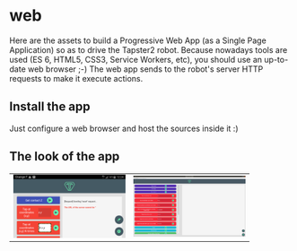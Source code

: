 # web

Here are the assets to build a Progressive Web App (as a Single Page Application) so as to drive the Tapster2 robot.
Because nowadays tools are used (ES 6, HTML5, CSS3, Service Workers, etc), you should use an up-to-date web browser ;-)
The web app sends to the robot's server HTTP requests to make it execute actions.

## Install the app

Just configure a web browser and host the sources inside it :)

## The look of the app

<table>
<tr>
<td>
<img src="https://github.com/pylapp/tapsterbot/blob/master/clients/web/doc/screen_captures/v2.0.0_en_smartphone_SamsungGalaxyA3.png" alt="The web app is responsive for smartphones" title="Responsive app for smartphones" width="200">
</td>
<td>
<img src="https://github.com/pylapp/tapsterbot/blob/master/clients/web/doc/screen_captures/v2.0.0_en_computer_chromium.png" alt="The web app is responsive for computers screens" title="Responsive app for computers" width="200">
</td>
</tr>
</table>



